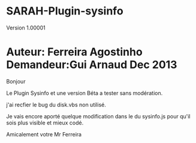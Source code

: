 SARAH-Plugin-sysinfo
====================
Version 1.00001

Auteur: Ferreira Agostinho
Demandeur:Gui Arnaud
Dec 2013
=======================================

Bonjour

Le Plugin Sysinfo et une version Béta a tester sans modération.

j'ai recfier le bug du disk.vbs non utilisé.

Je vais encore aporté quelque modification dans le du sysinfo.js pour qu'il sois plus visible et mieux codé.

Amicalement votre
Mr Ferreira

